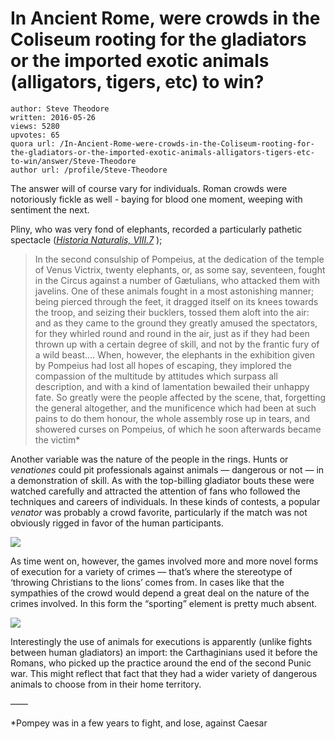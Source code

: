 # In Ancient Rome, were crowds in the Coliseum rooting for the gladiators or the imported exotic animals (alligators, tigers, etc) to win?

	author: Steve Theodore
	written: 2016-05-26
	views: 5280
	upvotes: 65
	quora url: /In-Ancient-Rome-were-crowds-in-the-Coliseum-rooting-for-the-gladiators-or-the-imported-exotic-animals-alligators-tigers-etc-to-win/answer/Steve-Theodore
	author url: /profile/Steve-Theodore


The answer will of course vary for individuals. Roman crowds were notoriously fickle as well - baying for blood one moment, weeping with sentiment the next.

Pliny, who was very fond of elephants, recorded a particularly pathetic spectacle (_[Historia Naturalis, VIII.7](http://www.perseus.tufts.edu/hopper/text?doc=Perseus%3Atext%3A1999.02.0137%3Abook%3D8%3Achapter%3D7)_ );

> In the second consulship of Pompeius, at the dedication of the temple of Venus Victrix, twenty elephants, or, as some say, seventeen, fought in the Circus against a number of Gætulians, who attacked them with javelins. One of these animals fought in a most astonishing manner; being pierced through the feet, it dragged itself on its knees towards the troop, and seizing their bucklers, tossed them aloft into the air: and as they came to the ground they greatly amused the spectators, for they whirled round and round in the air, just as if they had been thrown up with a certain degree of skill, and not by the frantic fury of a wild beast.… When, however, the elephants in the exhibition given by Pompeius had lost all hopes of escaping, they implored the compassion of the multitude by attitudes which surpass all description, and with a kind of lamentation bewailed their unhappy fate. So greatly were the people affected by the scene, that, forgetting the general altogether, and the munificence which had been at such pains to do them honour, the whole assembly rose up in tears, and showered curses on Pompeius, of which he soon afterwards became the victim*

Another variable was the nature of the people in the rings. Hunts or _venationes_  could pit professionals against animals — dangerous or not — in a demonstration of skill. As with the top-billing gladiator bouts these were watched carefully and attracted the attention of fans who followed the techniques and careers of individuals. In these kinds of contests, a popular _venator_  was probably a crowd favorite, particularly if the match was not obviously rigged in favor of the human participants.

![](https://qph.fs.quoracdn.net/main-qimg-14bbf1fc9e4c50d2dca506f1b67aa433)

As time went on, however, the games involved more and more novel forms of execution for a variety of crimes — that’s where the stereotype of ‘throwing Christians to the lions’ comes from. In cases like that the sympathies of the crowd would depend a great deal on the nature of the crimes involved. In this form the “sporting” element is pretty much absent.

![](https://qph.fs.quoracdn.net/main-qimg-3ca35fffc4f57dc52418d1c3c0c58335-c)

Interestingly the use of animals for executions is apparently (unlike fights between human gladiators) an import: the Carthaginians used it before the Romans, who picked up the practice around the end of the second Punic war. This might reflect that fact that they had a wider variety of dangerous animals to choose from in their home territory.

——

*Pompey was in a few years to fight, and lose, against Caesar

